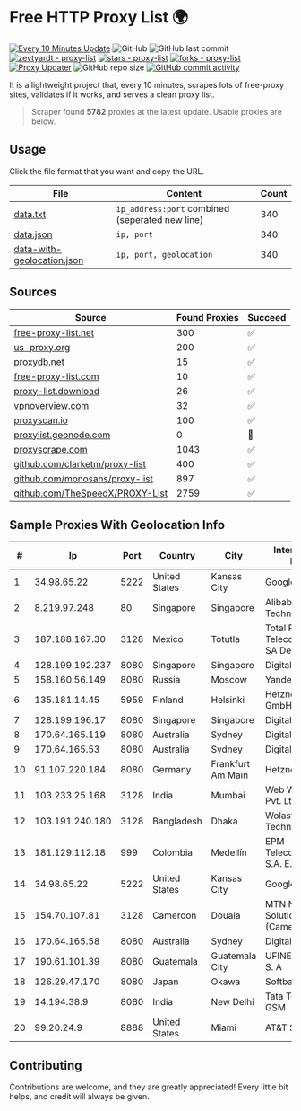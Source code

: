 
# Free HTTP Proxy List 🌍

[![Every 10 Minutes Update](https://github.com/mertguvencli/http-proxy-list/actions/workflows/main.yml/badge.svg?branch=main)](https://github.com/mertguvencli/http-proxy-list/actions/workflows/main.yml)
![GitHub](https://img.shields.io/github/license/mertguvencli/http-proxy-list)
![GitHub last commit](https://img.shields.io/github/last-commit/mertguvencli/http-proxy-list)
[![zevtyardt - proxy-list](https://img.shields.io/static/v1?label=zevtyardt&message=proxy-list&color=blue&logo=github)](https://github.com/zevtyardt/proxy-list "Go to GitHub repo")
[![stars - proxy-list](https://img.shields.io/github/stars/zevtyardt/proxy-list?style=social)](https://github.com/zevtyardt/proxy-list)
[![forks - proxy-list](https://img.shields.io/github/forks/zevtyardt/proxy-list?style=social)](https://github.com/zevtyardt/proxy-list)
[![Proxy Updater](https://github.com/zevtyardt/proxy-list/workflows/Proxy%20Updater/badge.svg)](https://github.com/zevtyardt/proxy-list/actions?query=workflow:"Proxy+Updater")
![GitHub repo size](https://img.shields.io/github/repo-size/zevtyardt/proxy-list)
[![GitHub commit activity](https://img.shields.io/github/commit-activity/m/zevtyardt/proxy-list?logo=commits)](https://github.com/zevtyardt/proxy-list/commits/main)

It is a lightweight project that, every 10 minutes, scrapes lots of free-proxy sites, validates if it works, and serves a clean proxy list.

> Scraper found **5782** proxies at the latest update. Usable proxies are below.

## Usage

Click the file format that you want and copy the URL.

|File|Content|Count|
|----|-------|-----|
|[data.txt](https://raw.githubusercontent.com/mertguvencli/http-proxy-list/main/proxy-list/data.txt)|`ip_address:port` combined (seperated new line)|340|
|[data.json](https://raw.githubusercontent.com/mertguvencli/http-proxy-list/main/proxy-list/data.json)|`ip, port`|340|
|[data-with-geolocation.json](https://raw.githubusercontent.com/mertguvencli/http-proxy-list/main/proxy-list/data-with-geolocation.json)|`ip, port, geolocation`|340|

## Sources

|Source|Found Proxies|Succeed|
|------|-------------|-------|
|[free-proxy-list.net](https://free-proxy-list.net)|300|✅|
|[us-proxy.org](https://www.us-proxy.org)|200|✅|
|[proxydb.net](http://proxydb.net)|15|✅|
|[free-proxy-list.com](https://free-proxy-list.com/?page=&port=&type%5B%5D=http&type%5B%5D=https&up_time=0&search=Search)|10|✅|
|[proxy-list.download](https://www.proxy-list.download/HTTP)|26|✅|
|[vpnoverview.com](https://vpnoverview.com/privacy/anonymous-browsing/free-proxy-servers)|32|✅|
|[proxyscan.io](https://www.proxyscan.io)|100|✅|
|[proxylist.geonode.com](https://proxylist.geonode.com/api/proxy-list?limit=300&page=1&sort_by=lastChecked&sort_type=desc&protocols=http,https)|0|🚫|
|[proxyscrape.com](https://api.proxyscrape.com/v2/?request=displayproxies&protocol=http&timeout=10000&country=all&ssl=all&anonymity=all)|1043|✅|
|[github.com/clarketm/proxy-list](https://raw.githubusercontent.com/clarketm/proxy-list/master/proxy-list-raw.txt)|400|✅|
|[github.com/monosans/proxy-list](https://raw.githubusercontent.com/monosans/proxy-list/main/proxies/http.txt)|897|✅|
|[github.com/TheSpeedX/PROXY-List](https://raw.githubusercontent.com/TheSpeedX/PROXY-List/master/http.txt)|2759|✅|


## Sample Proxies With Geolocation Info

|#|Ip|Port|Country|City|Internet Service Provider|
|-|--|----|-------|----|-------------------------|
|1|34.98.65.22|5222|United States|Kansas City|Google LLC|
|2|8.219.97.248|80|Singapore|Singapore|Alibaba (US) Technology Co., Ltd.|
|3|187.188.167.30|3128|Mexico|Totutla|Total Play Telecomunicaciones SA De CV|
|4|128.199.192.237|8080|Singapore|Singapore|DigitalOcean, LLC|
|5|158.160.56.149|8080|Russia|Moscow|Yandex.Cloud LLC|
|6|135.181.14.45|5959|Finland|Helsinki|Hetzner Online GmbH|
|7|128.199.196.17|8080|Singapore|Singapore|DigitalOcean, LLC|
|8|170.64.165.119|8080|Australia|Sydney|DigitalOcean, LLC|
|9|170.64.165.53|8080|Australia|Sydney|DigitalOcean, LLC|
|10|91.107.220.184|8080|Germany|Frankfurt Am Main|Hetzner Online AG|
|11|103.233.25.168|3128|India|Mumbai|Web Werks India Pvt. Ltd.|
|12|103.191.240.180|3128|Bangladesh|Dhaka|Wolast Technologies|
|13|181.129.112.18|999|Colombia|Medellín|EPM Telecomunicaciones S.A. E.S.P.|
|14|34.98.65.22|5222|United States|Kansas City|Google LLC|
|15|154.70.107.81|3128|Cameroon|Douala|MTN Network Solutions (Cameroon)|
|16|170.64.165.58|8080|Australia|Sydney|DigitalOcean, LLC|
|17|190.61.101.39|8080|Guatemala|Guatemala City|UFINET Guatemala S. A|
|18|126.29.47.170|8080|Japan|Okawa|Softbank BB Corp.|
|19|14.194.38.9|8080|India|New Delhi|Tata Tele Services GSM|
|20|99.20.24.9|8888|United States|Miami|AT&T Services, Inc.|



## Contributing

Contributions are welcome, and they are greatly appreciated! Every
little bit helps, and credit will always be given.

